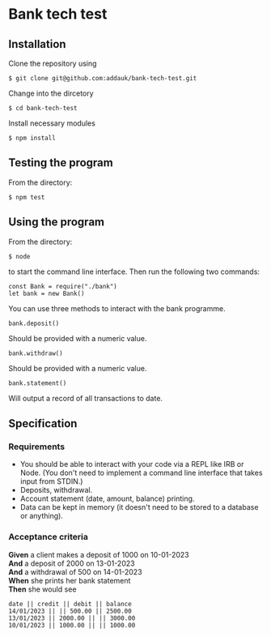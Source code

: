 # Bank tech test

## Installation

Clone the repository using

```
$ git clone git@github.com:addauk/bank-tech-test.git
```

Change into the dircetory

```
$ cd bank-tech-test
```

Install necessary modules

```
$ npm install
```

## Testing the program

From the directory:

```
$ npm test
```

## Using the program

From the directory:

```
$ node
```

to start the command line interface.
Then run the following two commands:

```
const Bank = require("./bank")
let bank = new Bank()
```

You can use three methods to interact with the bank programme.

```
bank.deposit()
```

Should be provided with a numeric value.

```
bank.withdraw()
```

Should be provided with a numeric value.

```
bank.statement()
```

Will output a record of all transactions to date.

## Specification

### Requirements

- You should be able to interact with your code via a REPL like IRB or Node. (You don't need to implement a command line interface that takes input from STDIN.)
- Deposits, withdrawal.
- Account statement (date, amount, balance) printing.
- Data can be kept in memory (it doesn't need to be stored to a database or anything).

### Acceptance criteria

**Given** a client makes a deposit of 1000 on 10-01-2023  
**And** a deposit of 2000 on 13-01-2023  
**And** a withdrawal of 500 on 14-01-2023  
**When** she prints her bank statement  
**Then** she would see

```
date || credit || debit || balance
14/01/2023 || || 500.00 || 2500.00
13/01/2023 || 2000.00 || || 3000.00
10/01/2023 || 1000.00 || || 1000.00
```

